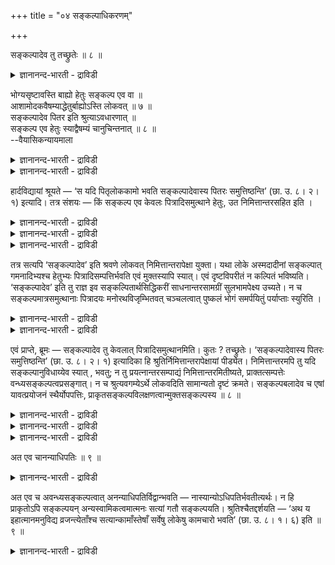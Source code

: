 +++
title = "०४ सङ्कल्पाधिकरणम्"

+++

सङ्कल्पादेव तु तच्छ्रुतेः ॥ ८ ॥  
<details><summary>ज्ञानानन्द-भारती - द्राविडी</summary>

सङ्गल्बादेव तु तच्च्रु ते: ॥ ८ ॥
</details>

भोग्यसृष्टावस्ति बाह्यो हेतुः सङ्कल्प एव वा ॥  
आशामोदकवैषम्याद्धेतुर्बाह्योऽस्ति लोकवत् ॥ ७ ॥  
सङ्कल्पादेव पितर इति श्रुत्याऽवधारणात् ॥  
सङ्कल्प एव हेतुः स्याद्वैषम्यं चानुचिन्तनात् ॥ ८ ॥  
--वैयासिकन्यायमाला

<details><summary>ज्ञानानन्द-भारती - द्राविडी</summary>

(पिरह्म लोगत्तिल्) पोक्य वस्तुवै स्रुष्टि सॆय्वदिल् कारणमाग वॆळि पदार्त्तम् उण्डा? अल्लदु वॆऱुम् सङ्गल्बम् मात्तिरम् ताऩा? आसैप्पडुम् मोदगत्तिलिरुन्दु वित्यासम् उळ्ळदाल्, उलगत्तिल् पोल वॆळि पदार्त्तम् उण्डु।
</details>

<details><summary>ज्ञानानन्द-भारती - द्राविडी</summary>

"सङ्गल्बत्तिऩालेये पित्रुक्कळ्" ऎऩ्ऱ सुरुदियिऩाल् अऴुत्तिच् चॊल्लियिरुप्पदिऩाल् सङ्गल्बम् ताऩ् कारणम् आगुम्।(आसैप्पडुम् मोदगत्तिलिरुन्दु)। वित्यासमुम् सङ्गल्बत्तिऩालुम्।
</details>

हार्दविद्यायां श्रूयते — ‘स यदि पितृलोककामो भवति सङ्कल्पादेवास्य पितरः समुत्तिष्ठन्ति’ (छा. उ. ८। २। १) इत्यादि। तत्र संशयः — किं सङ्कल्प एव केवलः पित्रादिसमुत्थाने हेतुः, उत निमित्तान्तरसहित इति ।

<details><summary>ज्ञानानन्द-भारती - द्राविडी</summary>

पिरह्मवित्या पलऩै कूऱिविट्टु अबरवित्यै याऩ उबासऩत्तिऩ् पलऩै विसारिक्किऩ्ऱार् तहर वित्यैयिऩ् पलऩै सॊल्लुमिडत्तिल् पिरह्म लोगत्तिल् सङ्गल्बत्ताल् पोक्य वस्तुक्कळ् किडैप्पदाग सुरुदि कूऱुगिऱदु। सङ्गल्बम् मट्टुम् ताऩा अल्लदु वेऱु कारणमुम् उण्डा ऎऩ्ऱु सन्देहम्। उलगिल् सङ्गल्बत्तुडऩ् पिरयत्तऩमुम् सॆय्दाल्दाऩ् वस्तुक्कळ् किडैक्किऩ्ऱऩ। वस्तुक्कळिऩ् निऩैप्पाल् मट्टुम् पोगम् एऱ्पडुवदिल्लै। आगैयाल् उलग वऴक्कैयॊट्टि पिरह्म लोगत्तिलुम् सङ्गल्बत्तुडऩ् वेऱु पिरयत्ऩमुम् कारणम् ऎऩ्ऱु पूर्वबक्षम्।
</details>

<details><summary>ज्ञानानन्द-भारती - द्राविडी</summary>

सङ्गल्बत्ताल् मट्टुम् ऎऩ्ऱु सुरुदि कूऱुवदाल् वेऱु पिरयत्तऩमो सामर्त्तियमो तेवैयिल्लै। उलग वऴक्कु स्रुदियिल् वरादु सङ्गल्बत्ताल् पलऩ् किडैक्काविट्टाल् "सत्यसङ्गल्बर्" ऎऩ्ऱु स्रुदि कूऱियदु पॊरुन्दामल् पोय्विडुम्। आगैयाल् पिरह्मलोगत्तिल् निऩैत्त मात्रत्तिल् पोगसामक् रिगळ् किडैत्तदु पोगमुम् एऱ्पडुम् ऎऩ्ऱु सित्तान्दम्।
</details>

<details><summary>ज्ञानानन्द-भारती - द्राविडी</summary>

हार्द वित्यैयिल् “अवर् पित्रुक्कळिऩ् लोगत्तै विरुम्बिऩवरागविरुन्दाल्, सङ्गल्बत्तिऩालेये इव रुडैय पित्रुक्कळ् मुऩ्वन्दु निऱ्पार्गळ्" (सान्।VIII-२-१) ऎऩ्बदु मुदलियदु सॊल्लप्पट्टिरुक्किऱदु। अदिल् पित्रुक्कळ् मुदलाऩवर्गळ् मुऩ्वरुवदिऩ् कारणम् वॆऱुम् सङ्गल्बम् मात्तिरम्दाऩा? अल्लदु वेऱु निमित्तङ्गळुडऩ् सोन्द सङ्गल्बमा? ऎऩ्ऱु सन्देहम्।
</details>

तत्र सत्यपि ‘सङ्कल्पादेव’ इति श्रवणे लोकवत् निमित्तान्तरापेक्षा युक्ता। यथा लोके अस्मदादीनां सङ्कल्पात् गमनादिभ्यश्च हेतुभ्यः पित्रादिसम्पत्तिर्भवति एवं मुक्तस्यापि स्यात्। एवं दृष्टविपरीतं न कल्पितं भविष्यति। ‘सङ्कल्पादेव’ इति तु राज्ञ इव सङ्कल्पितार्थसिद्धिकरीं साधनान्तरसामग्रीं सुलभामपेक्ष्य उच्यते। न च सङ्कल्पमात्रसमुत्थानाः पित्रादयः मनोरथविजृम्भितवत् चञ्चलत्वात् पुष्कलं भोगं समर्पयितुं पर्याप्ताः स्युरिति ।

<details><summary>ज्ञानानन्द-भारती - द्राविडी</summary>

पूर्वबक्षम्: अङ्गु "सङ्गल्बत्तिऩालेये” ऎऩ्ऱु सॊल्लप्पट्टु इरुन्दबोदिलुम्, उलगत्तिल् पोल वेऱु निमित्तङ्गळैयुम् अबेक्षिप्पदुदाऩ् न्यायम्। उलगत्तिल् नम्बोऩ्ऱवर्गळुक्कु तगप्पऩार् मुदलियवर्गळै अडैवदु सङ्गल्बत्तिऩालुम् पोवदु मुदलाऩ कारणङ्गळिऩालुम् ऎप्पडि एऱ्पडुगिऱदो अप्पडिये मुत्तऩुक्कुम् इरुक्कलाम्। इव्विदमाऩाल् (उलगत्तिल् पार्क्कप्पडुवदऱ्कु विरोदमाग कल्बिक्कप् पट्टदागादु। सङ्गल्बत्तिऩालेये' ऎऩ्बदुवो अरसऩुक्कुप्पोल। सङ्गल्बित्त विषयत्तै कैगूडच् चॆय्युम् मऱ्ऱसादाऩ सामक्किरिगळ् सिरममऩ्ऩियिल् किडैक्किऩ्ऱऩ ऎऩ्बदै अबेक्षित्तु सॊल्लप् पडुगिऱदु।
</details>

<details><summary>ज्ञानानन्द-भारती - द्राविडी</summary>

मेलुम् सङ्गल्बत्तिऩाल् मात्तिरम् तोऩ्ऱुम्, पिदा मुदलाऩवर्गळ्, मऩोराज्यत्तिल् तोऩ्ऱुवदैप् पोल, सलिक्कक्कूडियदाल् (स्तिरमिल्लाददाल्) पूर्णमाऩ पोगत्तैक् कॊडुक्कप्पोदुमाऩवैयागादु ऎऩ्ऱु।
</details>

एवं प्राप्ते, ब्रूमः — सङ्कल्पादेव तु केवलात् पित्रादिसमुत्थानमिति। कुतः ? तच्छ्रुतेः। ‘सङ्कल्पादेवास्य पितरः समुत्तिष्ठन्ति’ (छा. उ. ८। २। १) इत्यादिका हि श्रुतिर्निमित्तान्तरापेक्षायां पीड्येत। निमित्तान्तरमपि तु यदि सङ्कल्पानुविधाय्येव स्यात् , भवतु; न तु प्रयत्नान्तरसम्पाद्यं निमित्तान्तरमितीष्यते, प्राक्तत्सम्पत्तेः वन्ध्यसङ्कल्पत्वप्रसङ्गात्। न च श्रुत्यवगम्येऽर्थे लोकवदिति सामान्यतो दृष्टं क्रमते। सङ्कल्पबलादेव च एषां यावत्प्रयोजनं स्थैर्योपपत्तिः, प्राकृतसङ्कल्पविलक्षणत्वान्मुक्तसङ्कल्पस्य ॥ ८ ॥

<details><summary>ज्ञानानन्द-भारती - द्राविडी</summary>

सित्तान्दम्: इप्पडि वरुम्बोदु सॊल्गिऱोम्। वॆऱुम् सङ्गल्बत्तिऩाल् मट्टुम्दाऩ् पिदा मुदलाऩवर् कळुडैय मुऩ्वरुगै ऎऩ्ऱु। एऩ्? अव्विदम् सॊल्लियिरुप्पदिऩाल्। इवऩुडैय पित्रुक्कळ् सङ्गल्बत्तिऩालेये मुऩ् निऱ्किऱार्गळ्।' (सान्।VIII २-१) ऎऩ्बदु मुदलाऩ सुरुदि, वेऱु निमित्तङ्गळिऩ् अबेक्षै इरुक्कुमेयाऩाल्। पादिक्कप्पडुमल्लवा? आऩाल् वेऱु निमित्तमुम्गूड सङ्गल्बत्तै यऩुसरित्ते एऱ्पडु वदाय् इरुन्दाल् इरुक्कट्टुम्। आऩाल् अन्द वेऱु निमित्तम् (सङ्गल्बत्तैत्तविर) वेऱु पिरयत्तिऩत् तिऩाल् सम्बादिक्कवेण्डियदाग ऒप्पुक्कॊळ्वदिल्लै, (अप्पडि ऒप्पुक्कॊण्डाल्) अव्विदम् सम्बादिप्पदऱ्कु मुऩ्ऩाल् सङ्गल्बम् वीण् ऎऩ्ऱु एऱ्पट्टुविडु माऩदिऩाल्।
</details>

<details><summary>ज्ञानानन्द-भारती - द्राविडी</summary>

मेलुम्, वेदत्तिऩाल् अऱियवेण्डिय विषयत् तिल् उलत्तिल् उळ्ळदुबोलवॆऩ्ऱु सामाऩ्यमाग पार्क्कप्पट्टदु सॆल्लादु,
</details>

<details><summary>ज्ञानानन्द-भारती - द्राविडी</summary>

इवैगळुक्कु (मुऩ्दोऩ्ऱुबवैगळुक्कु) सङ्गल्बत्तिऩ् पलत्तिऩालेये पिरयोजऩमेऱ्पडुम् वरै सगिरमा यिरुक्कुम् तऩ्मैयुम् पॊरुन्दक्कूडियदे; मुक्तऩुडैय सङ्गल्बत्तैविड वेऱुबट्ट तऩ्मै यिरुप्पदाल्।
</details>

अत एव चानन्याधिपतिः ॥ ९ ॥  
<details><summary>ज्ञानानन्द-भारती - द्राविडी</summary>

अद एव साऩऩ्यादिबदि: ॥ ९ ॥
</details>

अत एव च अवन्ध्यसङ्कल्पत्वात् अनन्याधिपतिर्विद्वान्भवति — नास्यान्योऽधिपतिर्भवतीत्यर्थः। न हि प्राकृतोऽपि सङ्कल्पयन् अन्यस्वामिकत्वमात्मनः सत्यां गतौ सङ्कल्पयति। श्रुतिश्चैतद्दर्शयति — ‘अथ य इहात्मानमनुविद्य व्रजन्त्येताँश्च सत्यान्कामाँस्तेषाँ सर्वेषु लोकेषु कामचारो भवति’ (छा. उ. ८। १। ६) इति ॥ ९ ॥

<details><summary>ज्ञानानन्द-भारती - द्राविडी</summary>

“इदिऩाल् ताऩ्”, वीण्बोगाद सङ्गल्ब मुडैयवऩादलाल्। वित्वाऩ् वेऱु अदिबदियिल्लाद वऩाग आगिऱाऩ्, इवऩुक्कु वेऱु अदिबदि किडैयादु ऎऩ्ऱु अर्त्तम्। सामाऩ्य मऩिदऩ्गूड सङ्गल्बम् सॆय्गिऱवऩ् वसदि इरुक्कुम्बोदु, तऩक्कु वेऱु यजमाऩऩिरुक्कुम् तऩ्मैयै सङ्गल्बिप्पदु किडैया तल्लवा? सुरुदियुम् इदैक्काट्टुगिऱदु, "पिऱगु ऎवर्गळ् इङ्गु आत्मावैयुम् इन्द सत्यमाऩ कर्मङ्गळैयुम् अऱिन्दु सॆल्गिऱार्गळो अवर्गळुक्कु ऎल्ला लोगङ्गळिलुम् इष्टप्पडि सञ्जारम् एऱ्पडुगिऱदु”(सान् VIII१-६) ऎऩ्ऱु।
</details>

